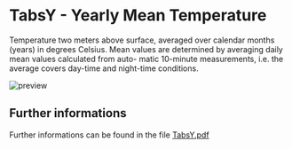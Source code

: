 # TabsY - Yearly Mean Temperature

Temperature two meters above surface, averaged over calendar months (years) in degrees 
Celsius. Mean values are determined by averaging daily mean values calculated from auto-
matic 10-minute measurements, i.e. the average covers day-time and night-time conditions. 

![preview](${base_url}/Temperature/TabsY/TabsY.png)

## Further informations
Further informations can be found in the file [TabsY.pdf](${base_url}/Temperature/TabsY/TabsY.pdf)
